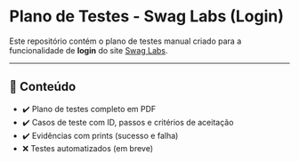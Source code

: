 # Plano de Testes - Swag Labs (Login)

Este repositório contém o plano de testes manual criado para a funcionalidade de **login** do site [Swag Labs](https://www.saucedemo.com/).

---

## 📄 Conteúdo

- ✔️ Plano de testes completo em PDF
- ✔️ Casos de teste com ID, passos e critérios de aceitação
- ✔️ Evidências com prints (sucesso e falha)
- ❌ Testes automatizados (em breve)
